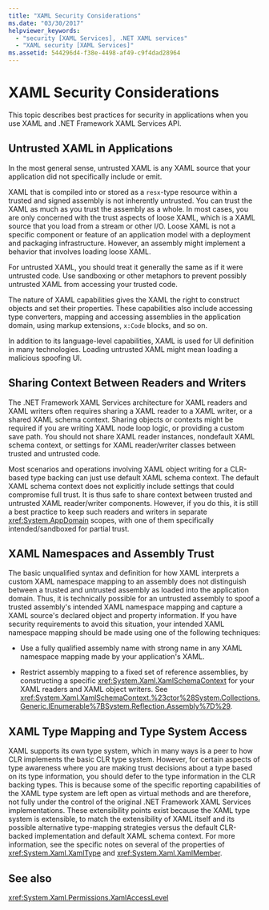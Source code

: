 ```yaml
---
title: "XAML Security Considerations"
ms.date: "03/30/2017"
helpviewer_keywords: 
  - "security [XAML Services], .NET XAML services"
  - "XAML security [XAML Services]"
ms.assetid: 544296d4-f38e-4498-af49-c9f4dad28964
---
```

# XAML Security Considerations
This topic describes best practices for security in applications when you use XAML and .NET Framework XAML Services API.  
  
## Untrusted XAML in Applications  
 In the most general sense, untrusted XAML is any XAML source that your application did not specifically include or emit.  
  
 XAML that is compiled into or stored as a `resx`-type resource within a trusted and signed assembly is not inherently untrusted. You can trust the XAML as much as you trust the assembly as a whole. In most cases, you are only concerned with the trust aspects of loose XAML, which is a XAML source that you load from a stream or other I/O. Loose XAML is not a specific component or feature of an application model with a deployment and packaging infrastructure. However, an assembly might implement a behavior that involves loading loose XAML.  
  
 For untrusted XAML, you should treat it generally the same as if it were untrusted code. Use sandboxing or other metaphors to prevent possibly untrusted XAML from accessing your trusted code.  
  
 The nature of XAML capabilities gives the XAML the right to construct objects and set their properties. These capabilities also include accessing type converters, mapping and accessing assemblies in the application domain, using markup extensions, `x:Code` blocks, and so on.  
  
 In addition to its language-level capabilities, XAML is used for UI definition in many technologies. Loading untrusted XAML might mean loading a malicious spoofing UI.  
  
## Sharing Context Between Readers and Writers  
 The .NET Framework XAML Services architecture for XAML readers and XAML writers often requires sharing a XAML reader to a XAML writer, or a shared XAML schema context. Sharing objects or contexts might be required if you are writing XAML node loop logic, or providing a custom save path. You should not share XAML reader instances, nondefault XAML schema context, or settings for XAML reader/writer classes between trusted and untrusted code.  
  
 Most scenarios and operations involving XAML object writing for a CLR-based type backing can just use default XAML schema context. The default XAML schema context does not explicitly include settings that could compromise full trust. It is thus safe to share context between trusted and untrusted XAML reader/writer components. However, if you do this, it is still a best practice to keep such readers and writers in separate <xref:System.AppDomain> scopes, with one of them specifically intended/sandboxed for partial trust.  
  
## XAML Namespaces and Assembly Trust  
 The basic unqualified syntax and definition for how XAML interprets a custom XAML namespace mapping to an assembly does not distinguish between a trusted and untrusted assembly as loaded into the application domain. Thus, it is technically possible for an untrusted assembly to spoof a trusted assembly's intended XAML namespace mapping and capture a XAML source's declared object and property information. If you have security requirements to avoid this situation, your intended XAML namespace mapping should be made using one of the following techniques:  
  
-   Use a fully qualified assembly name with strong name in any XAML namespace mapping made by your application's XAML.  
  
-   Restrict assembly mapping to a fixed set of reference assemblies, by constructing a specific <xref:System.Xaml.XamlSchemaContext> for your XAML readers and XAML object writers. See <xref:System.Xaml.XamlSchemaContext.%23ctor%28System.Collections.Generic.IEnumerable%7BSystem.Reflection.Assembly%7D%29>.  
  
## XAML Type Mapping and Type System Access  
 XAML supports its own type system, which in many ways is a peer to how CLR implements the basic CLR type system. However, for certain aspects of type awareness where you are making trust decisions about a type based on its type information, you should defer to the type information in the CLR backing types. This is because some of the specific reporting capabilities of the XAML type system are left open as virtual methods and are therefore, not fully under the control of the original .NET Framework XAML Services implementations. These extensibility points exist because the XAML type system is extensible, to match the extensibility of XAML itself and its possible alternative type-mapping strategies versus the default CLR-backed implementation and default XAML schema context. For more information, see the specific notes on several of the properties of <xref:System.Xaml.XamlType> and <xref:System.Xaml.XamlMember>.  
  
## See also
 <xref:System.Xaml.Permissions.XamlAccessLevel>
